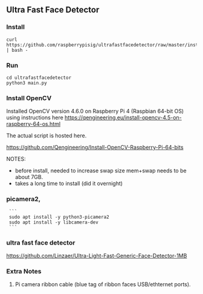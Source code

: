 ## Ultra Fast Face Detector

### Install
```
curl https://github.com/raspberrypisig/ultrafastfacedetector/raw/master/install.sh | bash -
```

### Run
```
cd ultrafastfacedetector
python3 main.py
```


### Install OpenCV

Installed OpenCV version 4.6.0 on Raspberry Pi 4 (Raspbian 64-bit OS) using instructions here 
https://qengineering.eu/install-opencv-4.5-on-raspberry-64-os.html

The actual script is hosted here.

https://github.com/Qengineering/Install-OpenCV-Raspberry-Pi-64-bits

NOTES:

   - before install, needed to increase swap size mem+swap needs to be about 7GB. 
   - takes a long time to install (did it overnight)

### picamera2,
     ``` 
     sudo apt install -y python3-picamera2
     sudo apt install -y libcamera-dev
     ```

### ultra fast face detector

https://github.com/Linzaer/Ultra-Light-Fast-Generic-Face-Detector-1MB

### Extra Notes

1. Pi camera ribbon cable (blue tag  of ribbon faces USB/ethternet ports).



